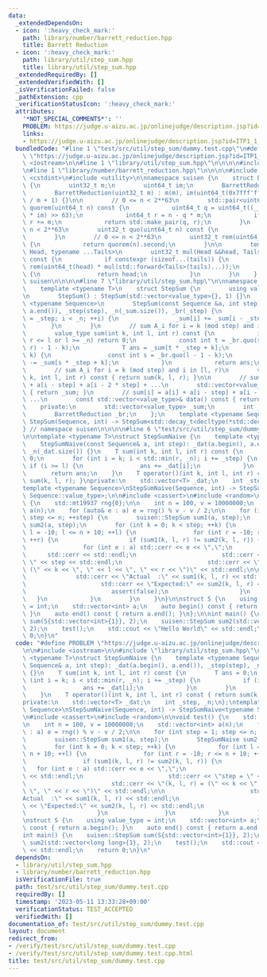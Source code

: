 ```yaml
---
data:
  _extendedDependsOn:
  - icon: ':heavy_check_mark:'
    path: library/number/barrett_reduction.hpp
    title: Barrett Reduction
  - icon: ':heavy_check_mark:'
    path: library/util/step_sum.hpp
    title: library/util/step_sum.hpp
  _extendedRequiredBy: []
  _extendedVerifiedWith: []
  _isVerificationFailed: false
  _pathExtension: cpp
  _verificationStatusIcon: ':heavy_check_mark:'
  attributes:
    '*NOT_SPECIAL_COMMENTS*': ''
    PROBLEM: https://judge.u-aizu.ac.jp/onlinejudge/description.jsp?id=ITP1_1_A
    links:
    - https://judge.u-aizu.ac.jp/onlinejudge/description.jsp?id=ITP1_1_A
  bundledCode: "#line 1 \"test/src/util/step_sum/dummy.test.cpp\"\n#define PROBLEM\
    \ \"https://judge.u-aizu.ac.jp/onlinejudge/description.jsp?id=ITP1_1_A\"\n\n#include\
    \ <iostream>\n\n#line 1 \"library/util/step_sum.hpp\"\n\n\n\n#include <vector>\n\
    \n#line 1 \"library/number/barrett_reduction.hpp\"\n\n\n\n#include <array>\n#include\
    \ <cstdint>\n#include <utility>\n\nnamespace suisen {\n    struct BarrettReduction\
    \ {\n        uint32_t m;\n        uint64_t im;\n        BarrettReduction() = default;\n\
    \        BarrettReduction(uint32_t m) : m(m), im(uint64_t(0x7fff'ffff'ffff'ffff)\
    \ / m + 1) {}\n\n        // 0 <= n < 2**63\n        std::pair<uint64_t, uint32_t>\
    \ quorem(uint64_t n) const {\n            uint64_t q = uint64_t((__uint128_t(n)\
    \ * im) >> 63);\n            int64_t r = n - q * m;\n            if (r < 0) --q,\
    \ r += m;\n            return std::make_pair(q, r);\n        }\n        // 0 <=\
    \ n < 2**63\n        uint32_t quo(uint64_t n) const {\n            return quorem(n).first;\n\
    \        }\n        // 0 <= n < 2**63\n        uint32_t rem(uint64_t n) const\
    \ {\n            return quorem(n).second;\n        }\n\n        template <typename\
    \ Head, typename ...Tails>\n        uint32_t mul(Head &&head, Tails &&...tails)\
    \ const {\n            if constexpr (sizeof...(tails)) {\n                return\
    \ rem(uint64_t(head) * mul(std::forward<Tails>(tails)...));\n            } else\
    \ {\n                return head;\n            }\n        }\n    };\n} // namespace\
    \ suisen\n\n\n\n#line 7 \"library/util/step_sum.hpp\"\n\nnamespace suisen {\n\
    \    template <typename T>\n    struct StepSum {\n        using value_type = T;\n\
    \n        StepSum() : StepSum(std::vector<value_type>{}, 1) {}\n        template\
    \ <typename Sequence>\n        StepSum(const Sequence &a, int step) : _sum(a.begin(),\
    \ a.end()), _step(step), _n(_sum.size()), _br(_step) {\n            for (int i\
    \ = _step; i < _n; ++i) {\n                _sum[i] += _sum[i - _step];\n     \
    \       }\n        }\n        // sum A_i for i = k (mod step) and i in [l, r)\n\
    \        value_type sum(int k, int l, int r) const {\n            if (r <= k or\
    \ r <= l or l >= _n) return 0;\n            const int t = _br.quo(std::min(_n,\
    \ r) - 1 - k);\n            T ans = _sum[t * _step + k];\n            if (l >\
    \ k) {\n                const int s = _br.quo(l - 1 - k);\n                ans\
    \ -= _sum[s * _step + k];\n            }\n            return ans;\n        }\n\
    \        // sum A_i for i = k (mod step) and i in [l, r)\n        value_type operator()(int\
    \ k, int l, int r) const { return sum(k, l, r); }\n\n        // sum[i] = a[i]\
    \ + a[i - step] + a[i - 2 * step] + ...\n        std::vector<value_type>& data()\
    \ { return _sum; }\n        // sum[i] = a[i] + a[i - step] + a[i - 2 * step] +\
    \ ...\n        const std::vector<value_type>& data() const { return _sum; }\n\
    \    private:\n        std::vector<value_type> _sum;\n        int _step, _n;\n\
    \        BarrettReduction _br;\n    };\n    template <typename Sequence>\n   \
    \ StepSum(Sequence, int) -> StepSum<std::decay_t<decltype(*std::declval<Sequence>().begin())>>;\n\
    } // namespace suisen\n\n\n\n#line 6 \"test/src/util/step_sum/dummy.test.cpp\"\
    \n\ntemplate <typename T>\nstruct StepSumNaive {\n    template <typename Sequence>\n\
    \    StepSumNaive(const Sequence& a, int step): _dat(a.begin(), a.end()), _step(step),\
    \ _n(_dat.size()) {}\n    T sum(int k, int l, int r) const {\n        T ans =\
    \ 0;\n        for (int i = k; i < std::min(r, _n); i += _step) {\n           \
    \ if (i >= l) {\n                ans += _dat[i];\n            }\n        }\n \
    \       return ans;\n    }\n    T operator()(int k, int l, int r) const { return\
    \ sum(k, l, r); }\nprivate:\n    std::vector<T> _dat;\n    int _step, _n;\n};\n\
    template <typename Sequence>\nStepSumNaive(Sequence, int) -> StepSumNaive<typename\
    \ Sequence::value_type>;\n\n#include <cassert>\n#include <random>\n\nvoid test()\
    \ {\n    std::mt19937 rng{0};\n\n    int n = 100, v = 10000000;\n    std::vector<int>\
    \ a(n);\n    for (auto& e : a) e = rng() % v - v / 2;\n\n    for (int step = 1;\
    \ step <= n; ++step) {\n        suisen::StepSum sum1(a, step);\n        StepSumNaive\
    \ sum2(a, step);\n        for (int k = 0; k < step; ++k) {\n            for (int\
    \ l = -10; l <= n + 10; ++l) {\n                for (int r = -10; r <= n + 10;\
    \ ++r) {\n                    if (sum1(k, l, r) != sum2(k, l, r)) {\n        \
    \                for (int e : a) std::cerr << e << \",\";\n                  \
    \      std::cerr << std::endl;\n                        std::cerr << \"step =\
    \ \" << step << std::endl;\n                        std::cerr << \"(k, l, r) =\
    \ (\" << k << \", \" << l << \", \" << r << \")\" << std::endl;\n\n          \
    \              std::cerr << \"Actual  :\" << sum1(k, l, r) << std::endl;\n   \
    \                     std::cerr << \"Expected:\" << sum2(k, l, r) << std::endl;\n\
    \                        assert(false);\n                    }\n             \
    \   }\n            }\n        }\n    }\n}\n\nstruct S {\n    using value_type\
    \ = int;\n    std::vector<int> a;\n    auto begin() const { return a.begin();\
    \ }\n    auto end() const { return a.end(); }\n};\n\nint main() {\n    suisen::StepSum\
    \ sum(S{std::vector<int>{1}}, 2);\n    suisen::StepSum sum2(std::vector<long long>{1},\
    \ 2);\n    test();\n    std::cout << \"Hello World\" << std::endl;\n    return\
    \ 0;\n}\n"
  code: "#define PROBLEM \"https://judge.u-aizu.ac.jp/onlinejudge/description.jsp?id=ITP1_1_A\"\
    \n\n#include <iostream>\n\n#include \"library/util/step_sum.hpp\"\n\ntemplate\
    \ <typename T>\nstruct StepSumNaive {\n    template <typename Sequence>\n    StepSumNaive(const\
    \ Sequence& a, int step): _dat(a.begin(), a.end()), _step(step), _n(_dat.size())\
    \ {}\n    T sum(int k, int l, int r) const {\n        T ans = 0;\n        for\
    \ (int i = k; i < std::min(r, _n); i += _step) {\n            if (i >= l) {\n\
    \                ans += _dat[i];\n            }\n        }\n        return ans;\n\
    \    }\n    T operator()(int k, int l, int r) const { return sum(k, l, r); }\n\
    private:\n    std::vector<T> _dat;\n    int _step, _n;\n};\ntemplate <typename\
    \ Sequence>\nStepSumNaive(Sequence, int) -> StepSumNaive<typename Sequence::value_type>;\n\
    \n#include <cassert>\n#include <random>\n\nvoid test() {\n    std::mt19937 rng{0};\n\
    \n    int n = 100, v = 10000000;\n    std::vector<int> a(n);\n    for (auto& e\
    \ : a) e = rng() % v - v / 2;\n\n    for (int step = 1; step <= n; ++step) {\n\
    \        suisen::StepSum sum1(a, step);\n        StepSumNaive sum2(a, step);\n\
    \        for (int k = 0; k < step; ++k) {\n            for (int l = -10; l <=\
    \ n + 10; ++l) {\n                for (int r = -10; r <= n + 10; ++r) {\n    \
    \                if (sum1(k, l, r) != sum2(k, l, r)) {\n                     \
    \   for (int e : a) std::cerr << e << \",\";\n                        std::cerr\
    \ << std::endl;\n                        std::cerr << \"step = \" << step << std::endl;\n\
    \                        std::cerr << \"(k, l, r) = (\" << k << \", \" << l <<\
    \ \", \" << r << \")\" << std::endl;\n\n                        std::cerr << \"\
    Actual  :\" << sum1(k, l, r) << std::endl;\n                        std::cerr\
    \ << \"Expected:\" << sum2(k, l, r) << std::endl;\n                        assert(false);\n\
    \                    }\n                }\n            }\n        }\n    }\n}\n\
    \nstruct S {\n    using value_type = int;\n    std::vector<int> a;\n    auto begin()\
    \ const { return a.begin(); }\n    auto end() const { return a.end(); }\n};\n\n\
    int main() {\n    suisen::StepSum sum(S{std::vector<int>{1}}, 2);\n    suisen::StepSum\
    \ sum2(std::vector<long long>{1}, 2);\n    test();\n    std::cout << \"Hello World\"\
    \ << std::endl;\n    return 0;\n}\n"
  dependsOn:
  - library/util/step_sum.hpp
  - library/number/barrett_reduction.hpp
  isVerificationFile: true
  path: test/src/util/step_sum/dummy.test.cpp
  requiredBy: []
  timestamp: '2023-05-11 13:33:28+09:00'
  verificationStatus: TEST_ACCEPTED
  verifiedWith: []
documentation_of: test/src/util/step_sum/dummy.test.cpp
layout: document
redirect_from:
- /verify/test/src/util/step_sum/dummy.test.cpp
- /verify/test/src/util/step_sum/dummy.test.cpp.html
title: test/src/util/step_sum/dummy.test.cpp
---
```

